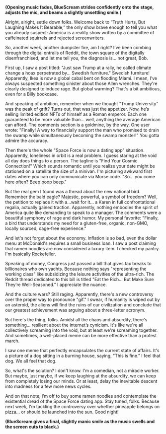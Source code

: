 **(Opening music fades, BlueScream strides confidently onto the stage, adjusts the mic, and beams a slightly unsettling smile.)**

Alright, alright, settle down folks. Welcome back to “Truth Hurts, But Laughing Makes It Bearable,” the only show brave enough to tell you what you already suspect: America is a reality show written by a committee of caffeinated squirrels and rejected screenwriters.

So, another week, another dumpster fire, am I right? I’ve been combing through the digital entrails of Reddit, the town square of the digitally disenfranchised, and let me tell you, the diagnosis is… not great, Bob.

First up, I saw a post titled: "Just saw Trump at a rally, he called climate change a hoax perpetrated by… Swedish furniture." Swedish furniture! Apparently, Ikea is now a global cabal bent on flooding Miami. I mean, I’ve always suspected something sinister about those Allen wrenches. They're clearly designed to induce rage. But global warming? That's a bit ambitious, even for a Billy bookcase.

And speaking of ambition, remember when we thought “Trump University” was the peak of grift? Turns out, that was just the appetizer. Now, he’s selling limited edition NFTs of himself as a Roman emperor. Each one guaranteed to be more valuable than… well, anything the average American can afford. The comments section is a goldmine, by the way. One user wrote: "Finally! A way to financially support the man who promised to drain the swamp while simultaneously becoming the swamp monster!" You gotta admire the accuracy.

Then there's the whole "Space Force is now a dating app" situation. Apparently, loneliness in orbit is a real problem. I guess staring at the void all day does things to a person. The tagline is "Find Your Cosmic Connection!" Which sounds romantic until you realize your date might be stationed on a satellite the size of a minivan. I'm picturing awkward first dates where you can only communicate via Morse code. "So... you come here often? Beep boop beep."

But the real gem I found was a thread about the new national bird. Remember the bald eagle? Majestic, powerful, a symbol of freedom? Well, the petition to replace it with a…wait for it… a Karen in full confrontational regalia, actually gained traction. Apparently, nothing embodies the spirit of America quite like demanding to speak to a manager. The comments were a beautiful symphony of rage and dark humor. My personal favorite: "Finally, a bird that understands my need for a gluten-free, organic, non-GMO, locally sourced, cage-free experience."

And let's not forget about the economy. Inflation is so bad, even the dollar menu at McDonald's requires a small business loan. I saw a post claiming that ramen noodles are now considered a luxury item. I checked my pantry. I'm basically Rockefeller.

Speaking of money, Congress just passed a bill that gives tax breaks to billionaires who own yachts. Because nothing says "representing the working class" like subsidizing the leisure activities of the ultra-rich. The Reddit thread dedicated to this bill is titled "Eat the Rich… But Make Sure They’re Well-Seasoned.” I appreciate the nuance.

And the culture wars? Still raging. Apparently, there's a new controversy over the proper way to pronounce "gif." I swear, if humanity is wiped out by an asteroid, the aliens will find the ruins of our civilization and conclude that our greatest achievement was arguing about a three-letter acronym.

But here's the thing, folks. Amidst all the chaos and absurdity, there's something… resilient about the internet’s cynicism. It's like we're all collectively screaming into the void, but at least we're screaming together. And sometimes, a well-placed meme can be more effective than a protest march.

I saw one meme that perfectly encapsulates the current state of affairs. It's a picture of a dog sitting in a burning house, saying, "This is fine." I feel that dog. We all feel that dog.

So, what's the solution? I don't know. I'm a comedian, not a miracle worker. But maybe, just maybe, if we keep laughing at the absurdity, we can keep from completely losing our minds. Or at least, delay the inevitable descent into madness for a few more news cycles.

And on that note, I’m off to buy some ramen noodles and contemplate the existential dread of the Space Force dating app. Stay tuned, folks. Because next week, I'm tackling the controversy over whether pineapple belongs on pizza… or should be launched into the sun. Good night!

**(BlueScream gives a final, slightly manic smile as the music swells and the screen cuts to black.)**